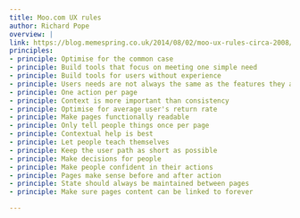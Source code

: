 ```yaml
---
title: Moo.com UX rules
author: Richard Pope
overview: |
link: https://blog.memespring.co.uk/2014/08/02/moo-ux-rules-circa-2008/
principles:
- principle: Optimise for the common case
- principle: Build tools that focus on meeting one simple need
- principle: Build tools for users without experience
- principle: Users needs are not always the same as the features they ask for
- principle: One action per page
- principle: Context is more important than consistency
- principle: Optimise for average user's return rate
- principle: Make pages functionally readable
- principle: Only tell people things once per page
- principle: Contextual help is best
- principle: Let people teach themselves
- principle: Keep the user path as short as possible
- principle: Make decisions for people
- principle: Make people confident in their actions
- principle: Pages make sense before and after action
- principle: State should always be maintained between pages
- principle: Make sure pages content can be linked to forever

---
```

